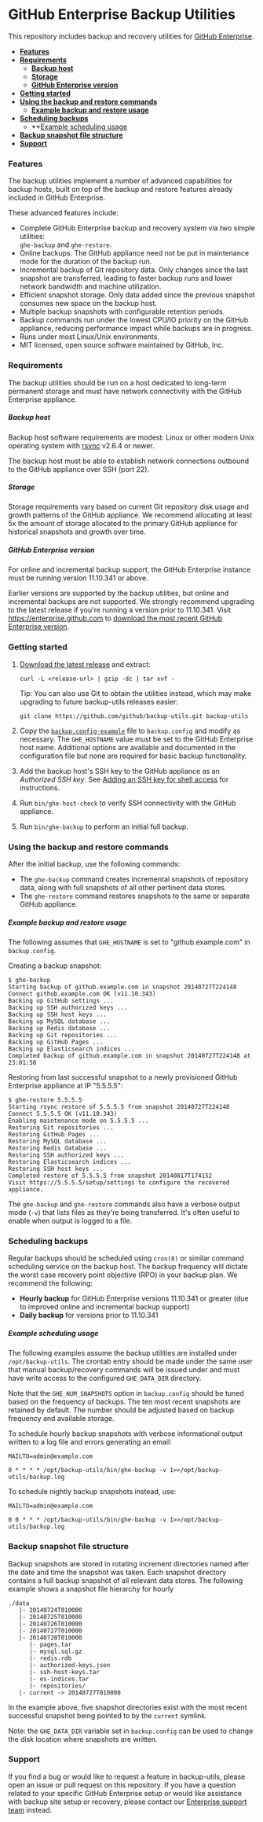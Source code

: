 GitHub Enterprise Backup Utilities
==================================

This repository includes backup and recovery utilities for [GitHub Enterprise][1].

- **[Features](#features)**
- **[Requirements](#requirements)**
  - **[Backup host](#backup-host)**
  - **[Storage](#storage)**
  - **[GitHub Enterprise version](#github-enterprise-version)**
- **[Getting started](#getting-started)**
- **[Using the backup and restore commands](#using-the-backup-and-restore-commands)**
  - **[Example backup and restore usage](#example-usage)**
- **[Scheduling backups](#scheduling-backups)**
  - **[Example scheduling usage](#example-scheduling-usage)
- **[Backup snapshot file structure](#backup-snapshot-file-structure)**
- **[Support](#support)**

### Features

The backup utilities implement a number of advanced capabilities for backup hosts, built on top of the backup and restore features already included in GitHub Enterprise.

These advanced features include:

 - Complete GitHub Enterprise backup and recovery system via two simple utilities:<br>
   `ghe-backup` and `ghe-restore`.
 - Online backups. The GitHub appliance need not be put in maintenance mode for
   the duration of the backup run.
 - Incremental backup of Git repository data. Only changes since the last
   snapshot are transferred, leading to faster backup runs and lower network
   bandwidth and machine utilization.
 - Efficient snapshot storage. Only data added since the previous snapshot
   consumes new space on the backup host.
 - Multiple backup snapshots with configurable retention periods.
 - Backup commands run under the lowest CPU/IO priority on the GitHub appliance,
   reducing performance impact while backups are in progress.
 - Runs under most Linux/Unix environments.
 - MIT licensed, open source software maintained by GitHub, Inc.

### Requirements

The backup utilities should be run on a host dedicated to long-term permanent
storage and must have network connectivity with the GitHub Enterprise appliance.

##### Backup host

Backup host software requirements are modest: Linux or other modern Unix
operating system with [rsync][4] v2.6.4 or newer.

The backup host must be able to establish network connections outbound to the
GitHub appliance over SSH (port 22).

##### Storage

Storage requirements vary based on current Git repository disk usage and growth
patterns of the GitHub appliance. We recommend allocating at least 5x the amount of storage
allocated to the primary GitHub appliance for historical snapshots and growth
over time.

##### GitHub Enterprise version

For online and incremental backup support, the GitHub Enterprise instance must
be running version 11.10.341 or above.

Earlier versions are supported by the
backup utilities, but online and incremental backups are not supported. We
strongly recommend upgrading to the latest release if you're running a version
prior to 11.10.341. Visit https://enterprise.github.com to [download the most
recent GitHub Enterprise version][5].

### Getting started

 1. [Download the latest release][release] and extract:

    `curl -L <release-url> | gzip -dc | tar xvf -`

    Tip: You can also use Git to obtain the utilities instead, which may make
    upgrading to future backup-utils releases easier:

    `git clone https://github.com/github/backup-utils.git backup-utils`

 2. Copy the [`backup.config-example`][2] file to `backup.config` and modify as
    necessary. The `GHE_HOSTNAME` value must be set to the GitHub Enterprise
    host name. Additional options are available and documented in the
    configuration file but none are required for basic backup functionality.

 3. Add the backup host's SSH key to the GitHub appliance as an *Authorized SSH
    key*. See [Adding an SSH key for shell access][3] for instructions.

 4. Run `bin/ghe-host-check` to verify SSH connectivity with the GitHub
    appliance.

 5. Run `bin/ghe-backup` to perform an initial full backup.

[release]: https://github.com/github/backup-utils/releases/download/v0.9.0/github-backup-utils-v0.9.0.tar.gz

### Using the backup and restore commands

After the initial backup, use the following commands:

- The `ghe-backup` command creates incremental
snapshots of repository data, along with full snapshots of all other pertinent
data stores.
- The `ghe-restore` command restores snapshots to the same or separate GitHub appliance.

##### Example backup and restore usage

The following assumes that `GHE_HOSTNAME` is set to "github.example.com" in
`backup.config`.

Creating a backup snapshot:

    $ ghe-backup
    Starting backup of github.example.com in snapshot 20140727T224148
    Connect github.example.com OK (v11.10.343)
    Backing up GitHub settings ...
    Backing up SSH authorized keys ...
    Backing up SSH host keys ...
    Backing up MySQL database ...
    Backing up Redis database ...
    Backing up Git repositories ...
    Backing up GitHub Pages ...
    Backing up Elasticsearch indices ...
    Completed backup of github.example.com in snapshot 20140727T224148 at 23:01:58

Restoring from last successful snapshot to a newly provisioned GitHub Enterprise
appliance at IP "5.5.5.5":

    $ ghe-restore 5.5.5.5
    Starting rsync restore of 5.5.5.5 from snapshot 20140727T224148
    Connect 5.5.5.5 OK (v11.10.343)
    Enabling maintenance mode on 5.5.5.5 ...
    Restoring Git repositories ...
    Restoring GitHub Pages ...
    Restoring MySQL database ...
    Restoring Redis database ...
    Restoring SSH authorized keys ...
    Restoring Elasticsearch indices ...
    Restoring SSH host keys ...
    Completed restore of 5.5.5.5 from snapshot 20140817T174152
    Visit https://5.5.5.5/setup/settings to configure the recovered appliance.

The `ghe-backup` and `ghe-restore` commands also have a verbose output mode
(`-v`) that lists files as they're being transferred. It's often useful to
enable when output is logged to a file.

### Scheduling backups

Regular backups should be scheduled using `cron(8)` or similar command
scheduling service on the backup host. The backup frequency will dictate the worst case recovery point objective (RPO)
in your backup plan. We recommend the following:

- **Hourly backup** for GitHub Enterprise versions
11.10.341 or greater (due to improved online
and incremental backup support)
- **Daily backup** for versions prior to 11.10.341

##### Example scheduling usage

The following examples assume the backup utilities are installed under
`/opt/backup-utils`. The crontab entry should be made under the same user that
manual backup/recovery commands will be issued under and must have write access
to the configured `GHE_DATA_DIR` directory.

Note that the `GHE_NUM_SNAPSHOTS` option in `backup.config` should be tuned
based on the frequency of backups. The ten most recent snapshots are retained by
default. The number should be adjusted based on backup frequency and available
storage.

To schedule hourly backup snapshots with verbose informational output written to
a log file and errors generating an email:

    MAILTO=admin@example.com

    0 * * * * /opt/backup-utils/bin/ghe-backup -v 1>>/opt/backup-utils/backup.log

To schedule nightly backup snapshots instead, use:

    MAILTO=admin@example.com

    0 0 * * * /opt/backup-utils/bin/ghe-backup -v 1>>/opt/backup-utils/backup.log

### Backup snapshot file structure

Backup snapshots are stored in rotating increment directories named after the
date and time the snapshot was taken. Each snapshot directory contains a full
backup snapshot of all relevant data stores. The following example shows a
snapshot file hierarchy for hourly

    ./data
       |- 20140724T010000
       |- 20140725T010000
       |- 20140726T010000
       |- 20140727T010000
       |- 20140728T010000
          |- pages.tar
          |- mysql.sql.gz
          |- redis.rdb
          |- authorized-keys.json
          |- ssh-host-keys.tar
          |- es-indices.tar
          |- repositories/
       |- current -> 20140727T010000

In the example above, five snapshot directories exist with the most recent
successful snapshot being pointed to by the `current` symlink.

Note: the `GHE_DATA_DIR` variable set in `backup.config` can be used to change
the disk location where snapshots are written.

### Support

If you find a bug or would like to request a feature in backup-utils, please
open an issue or pull request on this repository. If you have a question related
to your specific GitHub Enterprise setup or would like assistance with backup
site setup or recovery, please contact our [Enterprise support team][7] instead.

[1]: https://enterprise.github.com
[2]: https://github.com/github/enterprise-backup-site/blob/master/backup.config-example
[3]: https://enterprise.github.com/help/articles/adding-an-ssh-key-for-shell-access
[4]: http://rsync.samba.org/
[5]: https://enterprise.github.com/download
[6]: https://enterprise.github.com/help/articles/upgrading-to-a-newer-release
[7]: https://enterprise.github.com/support/
[8]: https://enterprise.github.com/help/articles/backing-up-enterprise-data
[9]: https://enterprise.github.com/help/articles/restoring-enterprise-data
